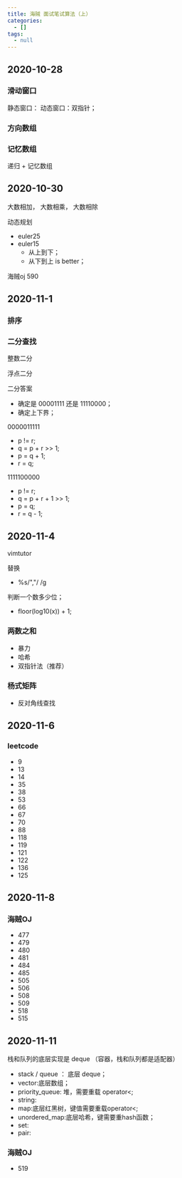 ```yaml
---
title: 海贼 面试笔试算法（上）
categories:
  - []
tags:
  - null
---
```


<!--more-->

## 2020-10-28
### 滑动窗口
静态窗口：
动态窗口：双指针；

### 方向数组

### 记忆数组

递归 + 记忆数组

## 2020-10-30

大数相加， 大数相乘， 大数相除

动态规划
- euler25
- euler15
  - 从上到下；
  - 从下到上 is better；

海贼oj 590

## 2020-11-1


### 排序

### 二分查找

整数二分

浮点二分

二分答案
- 确定是 00001111 还是 11110000；
- 确定上下界；

0000011111
- p != r;
- q = p + r >> 1;
- p = q + 1;
- r = q;

1111100000
- p != r;
- q = p + r + 1 >> 1;
- p = q;
- r = q - 1;


## 2020-11-4

vimtutor

替换
- %s/","/ /g

判断一个数多少位；
- floor(log10(x)) + 1;

### 两数之和
- 暴力
- 哈希
- 双指针法（推荐）

### 杨式矩阵
- 反对角线查找

## 2020-11-6

### leetcode
- 9
- 13
- 14
- 35
- 38
- 53
- 66
- 67
- 70
- 88
- 118
- 119
- 121
- 122
- 136
- 125

## 2020-11-8

### 海贼OJ
- 477
- 479
- 480
- 481
- 484
- 485
- 505
- 506
- 508
- 509
- 518
- 515

## 2020-11-11

栈和队列的底层实现是 deque （容器，栈和队列都是适配器）
- stack / queue ： 底层 deque；
- vector:底层数组；
- priority_queue: 堆，需要重载 operator<;
- string: 
- map:底层红黑树，键值需要重载operator<;
- unordered_map:底层哈希，键需要重hash函数；
- set:
- pair:
### 海贼OJ
- 519
```